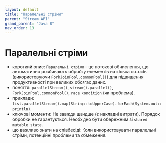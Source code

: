 ```yaml
---
layout: default
title: "Паралельні стріми"
parent: "Stream API"
grand_parent: "Java 8"
nav_order: 13
---
```


# Паралельні стріми

*   короткий опис: `Паралельні стріми` – це потокові обчислення, що автоматично розбивають обробку елементів на кілька потоків (використовуючи `ForkJoinPool.commonPool()`) для підвищення продуктивності при великих обсягах даних.
*   поняття: `parallelStream()`, `stream().parallel()`, `ForkJoinPool.commonPool()`, `race condition` (як проблема).
*   приклади: `list.parallelStream().map(String::toUpperCase).forEach(System.out::println)`.
*   ключові моменти: Не завжди швидше (є накладні витрати). Порядок обробки не гарантується. Необхідно бути обережним зі `shared mutable state`.
*   що важливо знати на співбесіді: Коли використовувати паралельні стріми, потенційні проблеми та обмеження.
